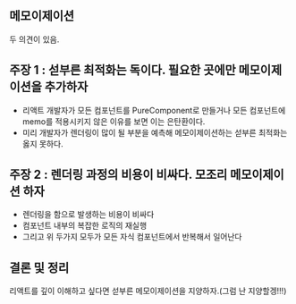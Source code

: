 ## 메모이제이션

두 의견이 있음.

## 주장 1 : 섣부른 최적화는 독이다. 필요한 곳에만 메모이제이션을 추가하자

- 리액트 개발자가 모든 컴포넌트를 PureComponent로 만들거나 모든 컴포넌트에 memo를 적용시키지 않은 이유를 보면 이는 은탄환이다.
- 미리 개발자가 렌더링이 많이 될 부분을 예측해 메모이제이션하는 섣부른 최적화는 옳지 못하다.

## 주장 2 : 렌더링 과정의 비용이 비싸다. 모조리 메모이제이션 하자

- 렌더링을 함으로 발생하는 비용이 비싸다
- 컴포넌트 내부의 복잡한 로직의 재실행
- 그리고 위 두가지 모두가 모든 자식 컴포넌트에서 반복해서 일어난다

## 결론 및 정리

리액트를 깊이 이해하고 싶다면 섣부른 메모이제이션을 지양하자.(그럼 난 지양할겡!!!)
